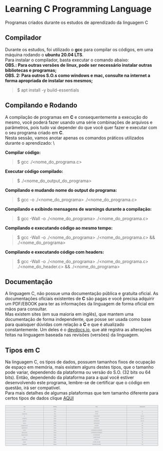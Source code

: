 # Learning C Programming Language

Programas criados durante os estudos de aprendizado da linguagem C

## Compilador

Durante os estudos, foi utilizado o **gcc** para compilar os códigos, em uma máquina rodando o **ubuntu 20.04 LTS**. \
Para instalar o compilador, basta executar o comando abaixo: \
**OBS.: Para outras versões de linux, pode ser necessário instalar outras bibliotecas e programas;** \
**OBS. 2: Para outros S.O.s como windows e mac, consulte na internet a forma apropriada de instalar nos mesmos;**

> $ apt install -y build-essentials

## Compilando e Rodando

A compilação de programas em **C** e consequentemente a execução do mesmo, você poderá fazer usando uma série combinações de arquivos e parâmetros, pois tudo vai depender
do que você quer fazer e executar com o seu programa criado em **C**. \
Nesta sessão, vamos anotar apenas os comandos práticos utilizados durante o aprendizado: \

**Compilar código:**
> $ gcc ./<nome_do_programa.c>

**Executar código compilado:**
> $ ./<nome_do_output_do_programa>

**Compilando e mudando nome do output do programa:**
> $ gcc -o ./<nome_do_programa> ./<nome_do_programa.c>

**Compilando e exibindo mensagens de warnings durante a compilação:**
> $ gcc -Wall -o ./<nome_do_programa> ./<nome_do_programa.c>

**Compilando e executando código ao mesmo tempo:**
> $ gcc -Wall -o ./<nome_do_programa> ./<nome_do_programa.c> && ./<nome_do_programa>

**Compilando e executando código com headers:**
> $ gcc -Wall -o ./<nome_do_programa> ./<nome_do_programa.c> ./<nome_do_header.c> && ./<nome_do_programa>

## Documentação

A linguagem C, não possue uma documentação pública e gratuita oficial. As documentações oficiais existentes de **C** são pagas e você precisa adquirir um PDF/EBOOK para ter as informações da linguagem de forma oficial em mãos para consultar. \
Mas existem sites (em sua maioria em inglês), que mantem uma documentação de forma independente, que posse ser usada como base para quaisquer dúvidas com relação a **C** e que é atualizado constantemente. Um deles é o [devdocs.io](https://devdocs.io/c/), que até registra as alterações feitas na linguagem baseada nas revisões (versões) da linguagem.

## Tipos em C

Na linguagem C, os tipos de dados, possuem tamanhos fixos de ocupação de espaço em memória, mais existem alguns destes tipos, que o tamanho pode variar, dependendo da plataforma ou versão do S.O. (32 bits ou 64 bits). Então, dependendo da plataforma para a qual você estiver desenvolvendo este programa, lembre-se de certificar que o código em questão, irá ser compativel. \
Para mais detalhes de algumas plataformas que tem tamanho diferente para certos tipos de dados clique [AQUI](https://cleitonbueno.com/programacao-c-tipos-de-dados/)

![Tipos de Dados em C](./tipos_em_c.png)